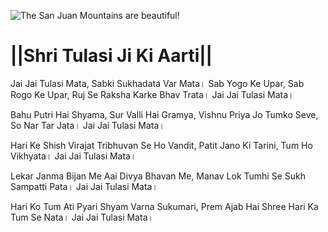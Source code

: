 ![The San Juan Mountains are beautiful!](lib/assets/images/artis/img.png "San Juan Mountains")

# ||Shri Tulasi Ji Ki Aarti||

Jai Jai Tulasi Mata, Sabki Sukhadata Var Mata।
Sab Yogo Ke Upar, Sab Rogo Ke Upar,
Ruj Se Raksha Karke Bhav Trata।
Jai Jai Tulasi Mata।

Bahu Putri Hai Shyama, Sur Valli Hai Gramya,
Vishnu Priya Jo Tumko Seve, So Nar Tar Jata।
Jai Jai Tulasi Mata।

Hari Ke Shish Virajat Tribhuvan Se Ho Vandit,
Patit Jano Ki Tarini, Tum Ho Vikhyata।
Jai Jai Tulasi Mata।

Lekar Janma Bijan Me Aai Divya Bhavan Me,
Manav Lok Tumhi Se Sukh Sampatti Pata।
Jai Jai Tulasi Mata।

Hari Ko Tum Ati Pyari Shyam Varna Sukumari,
Prem Ajab Hai Shree Hari Ka Tum Se Nata।
Jai Jai Tulasi Mata।
